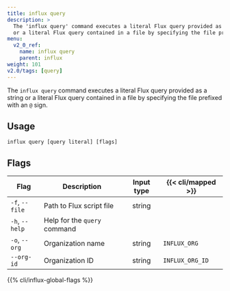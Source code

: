 ```yaml
---
title: influx query
description: >
  The 'influx query' command executes a literal Flux query provided as a string
  or a literal Flux query contained in a file by specifying the file prefixed with an '@' sign.
menu:
  v2_0_ref:
    name: influx query
    parent: influx
weight: 101
v2.0/tags: [query]
---
```


The `influx query` command executes a literal Flux query provided as a string
or a literal Flux query contained in a file by specifying the file prefixed with an `@` sign.

## Usage
```
influx query [query literal] [flags]
```

## Flags
| Flag           | Description                  | Input type | {{< cli/mapped >}} |
|----------------|------------------------------|:----------:|--------------------|
| `-f`, `--file` | Path to Flux script file     | string     |                    |
| `-h`, `--help` | Help for the `query` command |            |                    |
| `-o`, `--org`  | Organization name            |   string   | `INFLUX_ORG`       |
| `--org-id`     | Organization ID              |   string   | `INFLUX_ORG_ID`    |


{{% cli/influx-global-flags %}}
